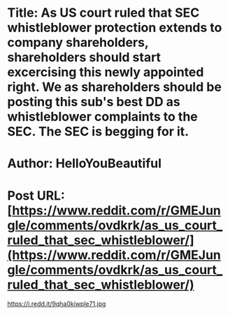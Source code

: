 # Title: As US court ruled that SEC whistleblower protection extends to company shareholders, shareholders should start excercising this newly appointed right. We as shareholders should be posting this sub's best DD as whistleblower complaints to the SEC. The SEC is begging for it.
# Author: HelloYouBeautiful
# Post URL: [https://www.reddit.com/r/GMEJungle/comments/ovdkrk/as_us_court_ruled_that_sec_whistleblower/](https://www.reddit.com/r/GMEJungle/comments/ovdkrk/as_us_court_ruled_that_sec_whistleblower/)


https://i.redd.it/9qha0kiwple71.jpg